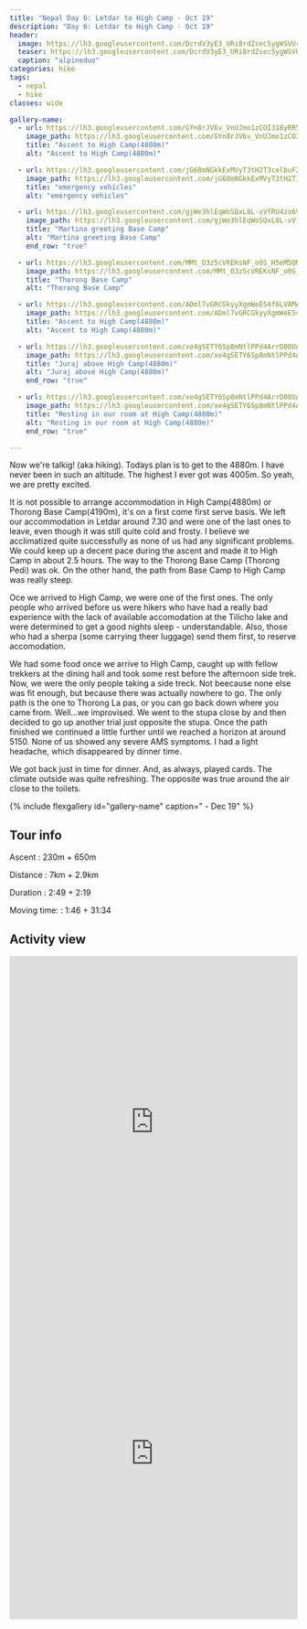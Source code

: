 ```yaml
---
title: "Nepal Day 6: Letdar to High Camp - Oct 19"
description: "Day 6: Letdar to High Camp - Oct 19"
header:
  image: https://lh3.googleusercontent.com/DcrdV3yE3_URi8rdZsec5ygWSVUrTMY8AYRmciGjRRtf3YDrGaoE1uVpscWyVhTvDCiwYQoJTAKrIEVk2FrXs2Yh13bL6wNYG1QGmf7OvkvD1RJS_mZsskV6agjtWiavm0FXgQdgPdWZdUT0dcEgLtYPJ6wB29qsWOzHj0kmEtMEHIKFAOuskFoKIIrsTp9DsRFX4fdRIStCU5EWHpLYQvka263Jh0kaMi1dGPIescpmNyyYwYj4kHPRoCtBtesaZDD8kmRpWHsnXxRzvefdVh8fwAg0Dp00eFLaxR8qfOTFoch9JjF8-INF0gLhi0XwQnu0ITqScFe3QSwnuP1LLYg9kKJsLPidmls0J8hTj4KEwBA5-F9XD8TM6sA6NuYreYC7PmIG6fXjQf829UzG9RXTny_oZXrHjv7iYfHGm2oKFN8tYrh8bLdvLJaZ6-E71fQHEUZTV1iIs-v4W1jlcDQP9WXv4znXINE07KTvBs5SSIbv32nT-XHK66P2Sjaee5VnrjFDHG11Xhvewt8hjfvxk6wnS4sLlEXtOTj-Ta6Yp578bNwNaWo93aTrdOxWc7XMVmGMWQqZx0AScUbfM-VvlIFKas9B2zNclPH3m4FIRHuQjj-TDfElazg4HNLscAf4G4TrfZgI46PQs4Gtrq3bk4eehNVzM2r-TwLTD_obyxNFyBywzqHxvpFW9yBGwI_STeYtKZZRIqeM8Prjkjq73woiB_Cu6_ljCMy_BldHobk=w839-h630-no
  teaser: https://lh3.googleusercontent.com/DcrdV3yE3_URi8rdZsec5ygWSVUrTMY8AYRmciGjRRtf3YDrGaoE1uVpscWyVhTvDCiwYQoJTAKrIEVk2FrXs2Yh13bL6wNYG1QGmf7OvkvD1RJS_mZsskV6agjtWiavm0FXgQdgPdWZdUT0dcEgLtYPJ6wB29qsWOzHj0kmEtMEHIKFAOuskFoKIIrsTp9DsRFX4fdRIStCU5EWHpLYQvka263Jh0kaMi1dGPIescpmNyyYwYj4kHPRoCtBtesaZDD8kmRpWHsnXxRzvefdVh8fwAg0Dp00eFLaxR8qfOTFoch9JjF8-INF0gLhi0XwQnu0ITqScFe3QSwnuP1LLYg9kKJsLPidmls0J8hTj4KEwBA5-F9XD8TM6sA6NuYreYC7PmIG6fXjQf829UzG9RXTny_oZXrHjv7iYfHGm2oKFN8tYrh8bLdvLJaZ6-E71fQHEUZTV1iIs-v4W1jlcDQP9WXv4znXINE07KTvBs5SSIbv32nT-XHK66P2Sjaee5VnrjFDHG11Xhvewt8hjfvxk6wnS4sLlEXtOTj-Ta6Yp578bNwNaWo93aTrdOxWc7XMVmGMWQqZx0AScUbfM-VvlIFKas9B2zNclPH3m4FIRHuQjj-TDfElazg4HNLscAf4G4TrfZgI46PQs4Gtrq3bk4eehNVzM2r-TwLTD_obyxNFyBywzqHxvpFW9yBGwI_STeYtKZZRIqeM8Prjkjq73woiB_Cu6_ljCMy_BldHobk=w800-h300-no
  caption: "alpineduo"
categories: hike
tags:
  - nepal
  - hike
classes: wide

gallery-name:
  - url: https://lh3.googleusercontent.com/GYn8rJV6v_VnUJmo1zCOI318yRR5jEVKh5gBTAY4U_OzGK3RlSJvakbgjlgsSuKSsXURA5GnYRcN4jfyJJoM1DmfrRbxr0Vn_Xsrvxl2SYVk15FL57d8LSDvA8ceeOpakRu7RdCF9Ot4r4i8aktfotd1AVjeLxHYIWrNfRxAU2plcqgvCjHVhTNAw1kUlOxARZYXPrKb3IOaYtm8d5y6J0qxtLmUvEyj7gT-6IhAyQcj1Jh1AKBPNuconMESDqr2p90vYbATezKwZPnOtYRpv-72oChlS14Hsi3RQ-umVJ7v79pCGz685bGUE3jhBPSbQlXRqyY_7kKeQbKt-rPIDTPsL2xyvaa1luA0php_wAryjPyGEpXomO1MuWfBvgxBqGQPctOVxgVXaa-a18_CFaGSAXgi7iuIThg5qqK32pleXhEHHCmNEtBdCY1NUZ1XeIawAFvJGrx5BsjKEQIBXy6AFvh1AytpNT_yeaIdE2AW1HJ5TW1I9Ak8nYI9O67QZWNU4-a2zE8zjgflEElBOpz6NuaoZLo6N4l3aP0SLCkTI_7e7d5Q8hdHDGMroCPm8Lanibnb087WdbaLbP6ZV7vXi-LyrPTgEB1_KcWKCRicqr4XrMgJx45Mt-7iHvSxkjyOTj6j2mikSvVpP2FgU8a-dVpm8LNeP02OvpjyZxIz8vC0GYTXB9Qz7-5VD1wY4KKQGXZmNa4zi_rx1TsQpve8IMUgXx93JmlHsiINl9mo_Pw=w689-h918-no
    image_path: https://lh3.googleusercontent.com/GYn8rJV6v_VnUJmo1zCOI318yRR5jEVKh5gBTAY4U_OzGK3RlSJvakbgjlgsSuKSsXURA5GnYRcN4jfyJJoM1DmfrRbxr0Vn_Xsrvxl2SYVk15FL57d8LSDvA8ceeOpakRu7RdCF9Ot4r4i8aktfotd1AVjeLxHYIWrNfRxAU2plcqgvCjHVhTNAw1kUlOxARZYXPrKb3IOaYtm8d5y6J0qxtLmUvEyj7gT-6IhAyQcj1Jh1AKBPNuconMESDqr2p90vYbATezKwZPnOtYRpv-72oChlS14Hsi3RQ-umVJ7v79pCGz685bGUE3jhBPSbQlXRqyY_7kKeQbKt-rPIDTPsL2xyvaa1luA0php_wAryjPyGEpXomO1MuWfBvgxBqGQPctOVxgVXaa-a18_CFaGSAXgi7iuIThg5qqK32pleXhEHHCmNEtBdCY1NUZ1XeIawAFvJGrx5BsjKEQIBXy6AFvh1AytpNT_yeaIdE2AW1HJ5TW1I9Ak8nYI9O67QZWNU4-a2zE8zjgflEElBOpz6NuaoZLo6N4l3aP0SLCkTI_7e7d5Q8hdHDGMroCPm8Lanibnb087WdbaLbP6ZV7vXi-LyrPTgEB1_KcWKCRicqr4XrMgJx45Mt-7iHvSxkjyOTj6j2mikSvVpP2FgU8a-dVpm8LNeP02OvpjyZxIz8vC0GYTXB9Qz7-5VD1wY4KKQGXZmNa4zi_rx1TsQpve8IMUgXx93JmlHsiINl9mo_Pw=w300-h400-no
    title: "Ascent to High Camp(4880m)"
    alt: "Ascent to High Camp(4880m)"

  - url: https://lh3.googleusercontent.com/jG68mNGkkExMVyT3tH2T3celbuF2B1D_yWfqnA9NTgcCQpBkUsBSd4CzC5HFDuIRilVPVSFB7g7ZGMlXXS-45tjba3JKvj44BGqpT0tDvqsq5cQLH8x2YZ8OCyTUYZvDX5RnrJYoIQZWyV0rnZYRRCEHgpDowKvp7FtOwtx4-phiGxAuU279IpsVq6NKiYlAk22AS9QyMJow1zY60nFxakgpL7UhyplLVSoXvlHtL7cRuoZHCt89uuKFdplTOb4Hdx_eaM8efCGgt6fPjeKK7oogbpWdJ0BjgJKtx1rz3E4xQXE-GF3Cc_pONJLH98j8HY4kmhHzSURRoyTB9TW8_zITmhHh1-U7XVAVMafS4cwjuhSvy8Entw1gzIkwQ4oncO4Mnke4TT4A94dmdTVmF8u7A5G-5EhNTJBJWA1pGZQfUr9fM5TEWPWGcx3Ks8zNVxJ4kVSg6GyY5aHegZSvaSBPCOy8iSZw_6qu3ZOrSBYC83BXEMrsQ7tza6yxikUxqDISH0T4y7tgA3HG8TFKDM3IbNbIrQIupnGBwYwwOt1Mbm4CHCSytEdqxr_CHd7hVWtr6a-XpwXRa6awzY2FXdeMf4JzSPqbO_MLXDuZn03rCIij09gXn5dHX0JwY05KlOxyom2fxYF426ZJBGM1CbIjfXiV8s_FRq4T7q3dfsi_GXSqsUdiolqkujm0v-bZ9k0tD6IhYGHbMm1fiZK9BMBQGIts4KRKpbfIBeBB65mLS2A=w649-h866-no
    image_path: https://lh3.googleusercontent.com/jG68mNGkkExMVyT3tH2T3celbuF2B1D_yWfqnA9NTgcCQpBkUsBSd4CzC5HFDuIRilVPVSFB7g7ZGMlXXS-45tjba3JKvj44BGqpT0tDvqsq5cQLH8x2YZ8OCyTUYZvDX5RnrJYoIQZWyV0rnZYRRCEHgpDowKvp7FtOwtx4-phiGxAuU279IpsVq6NKiYlAk22AS9QyMJow1zY60nFxakgpL7UhyplLVSoXvlHtL7cRuoZHCt89uuKFdplTOb4Hdx_eaM8efCGgt6fPjeKK7oogbpWdJ0BjgJKtx1rz3E4xQXE-GF3Cc_pONJLH98j8HY4kmhHzSURRoyTB9TW8_zITmhHh1-U7XVAVMafS4cwjuhSvy8Entw1gzIkwQ4oncO4Mnke4TT4A94dmdTVmF8u7A5G-5EhNTJBJWA1pGZQfUr9fM5TEWPWGcx3Ks8zNVxJ4kVSg6GyY5aHegZSvaSBPCOy8iSZw_6qu3ZOrSBYC83BXEMrsQ7tza6yxikUxqDISH0T4y7tgA3HG8TFKDM3IbNbIrQIupnGBwYwwOt1Mbm4CHCSytEdqxr_CHd7hVWtr6a-XpwXRa6awzY2FXdeMf4JzSPqbO_MLXDuZn03rCIij09gXn5dHX0JwY05KlOxyom2fxYF426ZJBGM1CbIjfXiV8s_FRq4T7q3dfsi_GXSqsUdiolqkujm0v-bZ9k0tD6IhYGHbMm1fiZK9BMBQGIts4KRKpbfIBeBB65mLS2A=w300-h400-no
    title: "emergency vehicles"
    alt: "emergency vehicles"

  - url: https://lh3.googleusercontent.com/gjWe3hlEqWoSQxL8L-xVfRU4zo6V4KKDZRVxpGhM44NWLvb3HHSMu3uSRNecAi2iLTt7-ZWRzxYx-2vmHf4KpCmtG4o3gA2z_wlTra2LCCQ4bTG6MmOh5m25rrzZAwqu9eaoD5v_kw1zIaKI8N3us2F4Oqw_mx_2RqOQU6C3S4AWLzS0pKafRvg3TBniPjV2WBxaVRm1nuHcURLu8VLnNCl5hoLtpqMZui79R7qBZudJAZBD7ypnkc-Aln7_esfN-nNZzmLe0WYQJCv2E6_7duGS0aYHbCXWtIZdEevQkhvlwzt2nVLz9RvJjQ-GQwJ78frBC_M1x9tHl5GsZJ8TrXmdB-RhkRcRyCFEAcfMZeRhXSFQM52X2mfgDqfAeWjm0ZQvOc0NZdZhz1yYDg06ufveVlQk0qYy7_SZNzOX2dMnLvBlMtKfd3SXjgaD5i2Hr2lbtPQELDx5eJXEJkrKKBhaMKcTn8rpd4USCQFYQHv_shb_8d3KS1GkbNBBQMMxf7T_p5D0lH9t96IaTcMmbeI866yZEChOqmMRFjfsEyyPzVAnCzO4q2vQhkBaeIy_DWS0B6jZVs0wWX-uIN0v5r7rLzR_nHLgckv3NseFjtbs8v8f76JHG6dlgMryGMIzaCSnwtmBphtIrWvSFxo_J7ZOA1AiMrDYGFLugJ9gX5-P-YEZQnQF2UISgKXG8GugNXpt_HyO6tIMlD2pA5PNwG_Kb7vss8Vv786bi9jTTQ9O420=w649-h866-no
    image_path: https://lh3.googleusercontent.com/gjWe3hlEqWoSQxL8L-xVfRU4zo6V4KKDZRVxpGhM44NWLvb3HHSMu3uSRNecAi2iLTt7-ZWRzxYx-2vmHf4KpCmtG4o3gA2z_wlTra2LCCQ4bTG6MmOh5m25rrzZAwqu9eaoD5v_kw1zIaKI8N3us2F4Oqw_mx_2RqOQU6C3S4AWLzS0pKafRvg3TBniPjV2WBxaVRm1nuHcURLu8VLnNCl5hoLtpqMZui79R7qBZudJAZBD7ypnkc-Aln7_esfN-nNZzmLe0WYQJCv2E6_7duGS0aYHbCXWtIZdEevQkhvlwzt2nVLz9RvJjQ-GQwJ78frBC_M1x9tHl5GsZJ8TrXmdB-RhkRcRyCFEAcfMZeRhXSFQM52X2mfgDqfAeWjm0ZQvOc0NZdZhz1yYDg06ufveVlQk0qYy7_SZNzOX2dMnLvBlMtKfd3SXjgaD5i2Hr2lbtPQELDx5eJXEJkrKKBhaMKcTn8rpd4USCQFYQHv_shb_8d3KS1GkbNBBQMMxf7T_p5D0lH9t96IaTcMmbeI866yZEChOqmMRFjfsEyyPzVAnCzO4q2vQhkBaeIy_DWS0B6jZVs0wWX-uIN0v5r7rLzR_nHLgckv3NseFjtbs8v8f76JHG6dlgMryGMIzaCSnwtmBphtIrWvSFxo_J7ZOA1AiMrDYGFLugJ9gX5-P-YEZQnQF2UISgKXG8GugNXpt_HyO6tIMlD2pA5PNwG_Kb7vss8Vv786bi9jTTQ9O420=w300-h400-no
    title: "Martina greeting Base Camp"
    alt: "Martina greeting Base Camp"
    end_row: "true"

  - url: https://lh3.googleusercontent.com/MMt_O3z5cVREKsNF_o0S_H5eM5QM-7uS6_OEvw0wNI7s19Pqo5O9DhYyWB6KO_cRxbMtz3ucO1tsb4Jto8-Iq_3sSmiWIYwhz4kHDa9g6ggWsoGSn2yWpiREqD7X-jjk-ALvWF6GRxohVmAQynq1wtStoTHmKS9wESZZ18db8EeGnbhWXBKiJMiUIjh1-6f-eh6GT1ud9_AyQR6PzS7u0_JMOCwoP4gHJswm61mdQjr4J_KgSngrqmIw1NdFvW-m13ELqEz2aiyTSzqn3Ah9BRVvMW5VyEJbK5vN1PBXBJLasgjommPxAnRUS_h88DVEhkc6B4O8SzMWpPHxZd9_lRiXbfA0cnCPmBbNxEWncclForpndpvUbwzCsQJRZQ2mQUnLSc8my8tY1agn6xw6TLV4gXlRE9IkriebwfOoEJERtRSjTpG_mVSl54RWqLAj-0Yw-0bfuqJquLR6B5B0mbBJ01vJmDjy4xcsqKMpvKpfQpy56aWTg0wqAzseJtyXo6ODKkBe_sSNCUGcQTupNQWUTetjw4Z4x28opkxwM_0EAFZh2lwx5yA7WtpxPf4nxiBJClVojLWdIDJzRO9lZc4_BymuY4cby9xv3nqbX8bXOic9IkOFt6AHchXVc8sRTdt5kQ3_nFsfsrBI7ymq4hAo-QpvmwJFBDdZGD-7pBnAUfzUUIE0KLAbMoieOK1urgrwZNh288QOLHDBBtwXoYyOjldX3lZq-GfUR-jE_WTWClo=w649-h487-no
    image_path: https://lh3.googleusercontent.com/MMt_O3z5cVREKsNF_o0S_H5eM5QM-7uS6_OEvw0wNI7s19Pqo5O9DhYyWB6KO_cRxbMtz3ucO1tsb4Jto8-Iq_3sSmiWIYwhz4kHDa9g6ggWsoGSn2yWpiREqD7X-jjk-ALvWF6GRxohVmAQynq1wtStoTHmKS9wESZZ18db8EeGnbhWXBKiJMiUIjh1-6f-eh6GT1ud9_AyQR6PzS7u0_JMOCwoP4gHJswm61mdQjr4J_KgSngrqmIw1NdFvW-m13ELqEz2aiyTSzqn3Ah9BRVvMW5VyEJbK5vN1PBXBJLasgjommPxAnRUS_h88DVEhkc6B4O8SzMWpPHxZd9_lRiXbfA0cnCPmBbNxEWncclForpndpvUbwzCsQJRZQ2mQUnLSc8my8tY1agn6xw6TLV4gXlRE9IkriebwfOoEJERtRSjTpG_mVSl54RWqLAj-0Yw-0bfuqJquLR6B5B0mbBJ01vJmDjy4xcsqKMpvKpfQpy56aWTg0wqAzseJtyXo6ODKkBe_sSNCUGcQTupNQWUTetjw4Z4x28opkxwM_0EAFZh2lwx5yA7WtpxPf4nxiBJClVojLWdIDJzRO9lZc4_BymuY4cby9xv3nqbX8bXOic9IkOFt6AHchXVc8sRTdt5kQ3_nFsfsrBI7ymq4hAo-QpvmwJFBDdZGD-7pBnAUfzUUIE0KLAbMoieOK1urgrwZNh288QOLHDBBtwXoYyOjldX3lZq-GfUR-jE_WTWClo=w300-h400-no
    title: "Thorong Base Camp"
    alt: "Thorong Base Camp"

  - url: https://lh3.googleusercontent.com/ADml7vGRCGkyyXgmWeE54f6LVAMA0rePqGcGmds_Zxe6LJJmtjl75mN3_As3bSmG9ril_yONbi0mkflIE79i0ny5bY9ZNTh1ZF_naOmtmCqpT8LlkDLI8S1RVUBc04mZ_1QAeLxyQopnGpKs3WbuYlyhWY_OgO0viClmhuToUXrcNrzpJ5qKdQvta3B7iojExS3oq-yAaDGJuKkwUoVAHgmEZCRBpzF8i31y-wFQ55yXMnkECDzv66CdYX1X7a3-q8l0cy0ei8nlLhulvWsQgjvo4lhH1ODalUjUF63gyTtZZThXy-mugzMmTDHSTIGBseiTJuqqj0NAjzyUeRV9su-rpHzr-LdfZmR5SEpbjBtjyJQ-WbctB5SdSpOXusP11KmEb1eaNv7zLP-lT_7HWTOHkb3dY-mQVLNVH3SQHmxdLw9RZ3hAuB2ksin-NZkekoeOxEH2ilQEARZGeAb20MoBsyj_zgb_N-xEgc282pbr4RQkZorBbyAGHq7NFqM5yWvm2xd1ktF2yDEgQrzeGZOSaLlGQbv-pMgjmKrQpXp0M3D1K5ufKfb8MOWZz1DtRW5TYtXi-SD-xzBkdJfk2orGCyhWBgxEsdhjZ7J9vGw9ruOwunRrfyan4MZIZFxIz3AKWJkJFZSB6kh-HY3zrJe68YrzbyVBvsh3rALNDn6PLC6nFqjR3oJgGek3bnkeKPDBy8TR1QjUo435kTGn2UqSjqjs5FCGrdiTWFsHQyBaIP4=w649-h866-no
    image_path: https://lh3.googleusercontent.com/ADml7vGRCGkyyXgmWeE54f6LVAMA0rePqGcGmds_Zxe6LJJmtjl75mN3_As3bSmG9ril_yONbi0mkflIE79i0ny5bY9ZNTh1ZF_naOmtmCqpT8LlkDLI8S1RVUBc04mZ_1QAeLxyQopnGpKs3WbuYlyhWY_OgO0viClmhuToUXrcNrzpJ5qKdQvta3B7iojExS3oq-yAaDGJuKkwUoVAHgmEZCRBpzF8i31y-wFQ55yXMnkECDzv66CdYX1X7a3-q8l0cy0ei8nlLhulvWsQgjvo4lhH1ODalUjUF63gyTtZZThXy-mugzMmTDHSTIGBseiTJuqqj0NAjzyUeRV9su-rpHzr-LdfZmR5SEpbjBtjyJQ-WbctB5SdSpOXusP11KmEb1eaNv7zLP-lT_7HWTOHkb3dY-mQVLNVH3SQHmxdLw9RZ3hAuB2ksin-NZkekoeOxEH2ilQEARZGeAb20MoBsyj_zgb_N-xEgc282pbr4RQkZorBbyAGHq7NFqM5yWvm2xd1ktF2yDEgQrzeGZOSaLlGQbv-pMgjmKrQpXp0M3D1K5ufKfb8MOWZz1DtRW5TYtXi-SD-xzBkdJfk2orGCyhWBgxEsdhjZ7J9vGw9ruOwunRrfyan4MZIZFxIz3AKWJkJFZSB6kh-HY3zrJe68YrzbyVBvsh3rALNDn6PLC6nFqjR3oJgGek3bnkeKPDBy8TR1QjUo435kTGn2UqSjqjs5FCGrdiTWFsHQyBaIP4=w300-h400-no
    title: "Ascent to High Camp(4880m)"
    alt: "Ascent to High Camp(4880m)"

  - url: https://lh3.googleusercontent.com/xe4gSETY6Sp8mNtlPPd4ArrD00UAkphKaaWP8A57d9JqymFUgM1PAmEKwlIxo1OzLkasr7jET3jVVABRgTx3uiWk2E-pyagrQpzPoBIQWwES_nJ0gIOm_BhUOanv65LVcFf8yU3lBt9FMKoRtm_1orCpk-wlcaUiS02Im-HsnKomTHQMdoKn2g3NJhSJsm_tYd5fyAG38eFkgHH7L3p3P7AMuGzXMTQE_o6bLCvAJpAHsW4x2uIuqA0Yw5JD8o3Ubca6P8A6C3o0iomtq00mQ12JqxKi8cYE1s12sanFg59thiGg2QhVvV8I7rGjnasZcwhK045JBfYfcJYfB84dS_IQghlhNueJS7YzH5-kcKwNLfNr5Hwc4RRi8oVPJnTRlve29xvt52mVzYFPSoOTXASJsStnx0Cw2zfHLtmPtUL0uHG1iTDxRS2EZkVBPzjSsWV7WWWK0mnr8k7uJrnpICITqPfcAPWj5BWMat_f0xnMWF2j7I0Z2NuFusJK5VIcR84NxL658ZjyhEhEzP_GMrRP0BPv9hbN0p_1tTd8y-DigD4hUw0lBC9p6nqR0lG1SbSJJfVB_SV-emTGHPpMKLqG-dU-tOI1abJpr01ZK-xqHey1hkcue55-Z-3ODOCDgHL--peSMivkdbYGpJ72EDSD23eam2-v6q2VA-TVzYumpnUyWihlYuZQybOOygsjB6fqRr1xQbByhT-5SNLxNJIjAN5Fazsmw893vzuq7io0nAE=w649-h487-no
    image_path: https://lh3.googleusercontent.com/xe4gSETY6Sp8mNtlPPd4ArrD00UAkphKaaWP8A57d9JqymFUgM1PAmEKwlIxo1OzLkasr7jET3jVVABRgTx3uiWk2E-pyagrQpzPoBIQWwES_nJ0gIOm_BhUOanv65LVcFf8yU3lBt9FMKoRtm_1orCpk-wlcaUiS02Im-HsnKomTHQMdoKn2g3NJhSJsm_tYd5fyAG38eFkgHH7L3p3P7AMuGzXMTQE_o6bLCvAJpAHsW4x2uIuqA0Yw5JD8o3Ubca6P8A6C3o0iomtq00mQ12JqxKi8cYE1s12sanFg59thiGg2QhVvV8I7rGjnasZcwhK045JBfYfcJYfB84dS_IQghlhNueJS7YzH5-kcKwNLfNr5Hwc4RRi8oVPJnTRlve29xvt52mVzYFPSoOTXASJsStnx0Cw2zfHLtmPtUL0uHG1iTDxRS2EZkVBPzjSsWV7WWWK0mnr8k7uJrnpICITqPfcAPWj5BWMat_f0xnMWF2j7I0Z2NuFusJK5VIcR84NxL658ZjyhEhEzP_GMrRP0BPv9hbN0p_1tTd8y-DigD4hUw0lBC9p6nqR0lG1SbSJJfVB_SV-emTGHPpMKLqG-dU-tOI1abJpr01ZK-xqHey1hkcue55-Z-3ODOCDgHL--peSMivkdbYGpJ72EDSD23eam2-v6q2VA-TVzYumpnUyWihlYuZQybOOygsjB6fqRr1xQbByhT-5SNLxNJIjAN5Fazsmw893vzuq7io0nAE=w300-h400-no
    title: "Juraj above High Camp(4880m)"
    alt: "Juraj above High Camp(4880m)"
    end_row: "true"

  - url: https://lh3.googleusercontent.com/xe4gSETY6Sp8mNtlPPd4ArrD00UAkphKaaWP8A57d9JqymFUgM1PAmEKwlIxo1OzLkasr7jET3jVVABRgTx3uiWk2E-pyagrQpzPoBIQWwES_nJ0gIOm_BhUOanv65LVcFf8yU3lBt9FMKoRtm_1orCpk-wlcaUiS02Im-HsnKomTHQMdoKn2g3NJhSJsm_tYd5fyAG38eFkgHH7L3p3P7AMuGzXMTQE_o6bLCvAJpAHsW4x2uIuqA0Yw5JD8o3Ubca6P8A6C3o0iomtq00mQ12JqxKi8cYE1s12sanFg59thiGg2QhVvV8I7rGjnasZcwhK045JBfYfcJYfB84dS_IQghlhNueJS7YzH5-kcKwNLfNr5Hwc4RRi8oVPJnTRlve29xvt52mVzYFPSoOTXASJsStnx0Cw2zfHLtmPtUL0uHG1iTDxRS2EZkVBPzjSsWV7WWWK0mnr8k7uJrnpICITqPfcAPWj5BWMat_f0xnMWF2j7I0Z2NuFusJK5VIcR84NxL658ZjyhEhEzP_GMrRP0BPv9hbN0p_1tTd8y-DigD4hUw0lBC9p6nqR0lG1SbSJJfVB_SV-emTGHPpMKLqG-dU-tOI1abJpr01ZK-xqHey1hkcue55-Z-3ODOCDgHL--peSMivkdbYGpJ72EDSD23eam2-v6q2VA-TVzYumpnUyWihlYuZQybOOygsjB6fqRr1xQbByhT-5SNLxNJIjAN5Fazsmw893vzuq7io0nAE=w649-h487-no
    image_path: https://lh3.googleusercontent.com/xe4gSETY6Sp8mNtlPPd4ArrD00UAkphKaaWP8A57d9JqymFUgM1PAmEKwlIxo1OzLkasr7jET3jVVABRgTx3uiWk2E-pyagrQpzPoBIQWwES_nJ0gIOm_BhUOanv65LVcFf8yU3lBt9FMKoRtm_1orCpk-wlcaUiS02Im-HsnKomTHQMdoKn2g3NJhSJsm_tYd5fyAG38eFkgHH7L3p3P7AMuGzXMTQE_o6bLCvAJpAHsW4x2uIuqA0Yw5JD8o3Ubca6P8A6C3o0iomtq00mQ12JqxKi8cYE1s12sanFg59thiGg2QhVvV8I7rGjnasZcwhK045JBfYfcJYfB84dS_IQghlhNueJS7YzH5-kcKwNLfNr5Hwc4RRi8oVPJnTRlve29xvt52mVzYFPSoOTXASJsStnx0Cw2zfHLtmPtUL0uHG1iTDxRS2EZkVBPzjSsWV7WWWK0mnr8k7uJrnpICITqPfcAPWj5BWMat_f0xnMWF2j7I0Z2NuFusJK5VIcR84NxL658ZjyhEhEzP_GMrRP0BPv9hbN0p_1tTd8y-DigD4hUw0lBC9p6nqR0lG1SbSJJfVB_SV-emTGHPpMKLqG-dU-tOI1abJpr01ZK-xqHey1hkcue55-Z-3ODOCDgHL--peSMivkdbYGpJ72EDSD23eam2-v6q2VA-TVzYumpnUyWihlYuZQybOOygsjB6fqRr1xQbByhT-5SNLxNJIjAN5Fazsmw893vzuq7io0nAE=w300-h400-no
    title: "Resting in our room at High Camp(4880m)"
    alt: "Resting in our room at High Camp(4880m)"
    end_row: "true"

---
```

Now we're talkig! (aka hiking). Todays plan is to get to the 4880m. I have never been in such an altitude. The highest I ever got was 4005m. So yeah, we are pretty excited. 

It is not possible to arrange accommodation in High Camp(4880m) or Thorong Base Camp(4190m), it's on a first come first serve basis. We left our accommodation in Letdar around 7.30 and were one of the last ones to leave, even though it was still quite cold and frosty. I believe we acclimatized quite successfully as none of us had any significant problems. We could keep up a decent pace during the ascent and made it to High Camp in about 2.5 hours. The way to the Thorong Base Camp (Thorong Pedi) was ok. On the other hand, the path from Base Camp to High Camp was really steep. 

Oce we arrived to High Camp, we were one of the first ones. The only people who arrived before us were hikers who have had a really bad experience with the lack of available accomodation at the Tilicho lake and were determined to get a good nights sleep - understandable. Also, those who had a sherpa (some carrying theer luggage) send them first, to reserve accomodation. 

We had some food once we arrive to High Camp, caught up with fellow trekkers at the dining hall and took some rest before the afternoon side trek. Now, we were the only people taking a side treck. Not beecause none else was fit enough, but because there was actually nowhere to go. The only path is the one to Thorong La pas, or you can go back down where you came from. Well...we improvised. We went to the stupa close by and then decided to go up another trial just opposite the stupa. Once the path finished we continued a little further until we reached a horizon at around 5150. None of us showed any severe AMS symptoms. I had a light headache, which disappeared by dinner time. 

We got back just in time for dinner. And, as always, played cards. The climate outside was quite refreshing. The opposite was true around the air close to the toilets. 

{% include flexgallery id="gallery-name" caption=" - Dec 19" %}

## Tour info

Ascent
: 230m + 650m

Distance
: 7km + 2.9km

Duration
: 2:49 + 2:19

Moving time:
: 1:46 + 31:34

## Activity view
<iframe src="https://www.komoot.com/tour/105571498/embed?profile=1" width="100%" height="580" frameborder="0" scrolling="no"></iframe>

<iframe src="https://www.komoot.com/tour/105572838/embed?profile=1" width="100%" height="580" frameborder="0" scrolling="no"></iframe>
